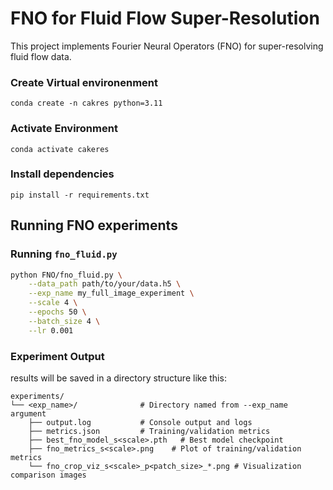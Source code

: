 # FNO for Fluid Flow Super-Resolution
This project implements Fourier Neural Operators (FNO) for super-resolving fluid flow data.

### Create Virtual environenment
```conda create -n cakres python=3.11```
### Activate Environment
```conda activate cakeres```

### Install dependencies
```pip install -r requirements.txt```

## Running FNO experiments
### Running `fno_fluid.py`

```bash
python FNO/fno_fluid.py \
    --data_path path/to/your/data.h5 \
    --exp_name my_full_image_experiment \
    --scale 4 \
    --epochs 50 \
    --batch_size 4 \
    --lr 0.001
```

### Experiment Output

results will be saved in a directory structure like this:

```
experiments/
└── <exp_name>/              # Directory named from --exp_name argument
    ├── output.log           # Console output and logs
    ├── metrics.json         # Training/validation metrics
    ├── best_fno_model_s<scale>.pth   # Best model checkpoint 
    ├── fno_metrics_s<scale>.png    # Plot of training/validation metrics
    └── fno_crop_viz_s<scale>_p<patch_size>_*.png # Visualization comparison images
```
